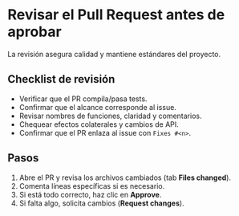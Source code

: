 # Revisar el Pull Request antes de aprobar

La revisión asegura calidad y mantiene estándares del proyecto.

## Checklist de revisión

- Verificar que el PR compila/pasa tests.
- Confirmar que el alcance corresponde al issue.
- Revisar nombres de funciones, claridad y comentarios.
- Chequear efectos colaterales y cambios de API.
- Confirmar que el PR enlaza al issue con `Fixes #<n>`.

## Pasos

1. Abre el PR y revisa los archivos cambiados (tab **Files changed**).
2. Comenta líneas específicas si es necesario.
3. Si está todo correcto, haz clic en **Approve**.
4. Si falta algo, solicita cambios (**Request changes**).
